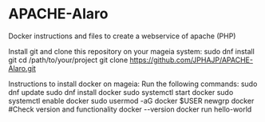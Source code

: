 # APACHE-Alaro
Docker instructions and files to create a webservice of apache (PHP)

Install git and clone this repository on your mageia system:
    sudo dnf install git
    cd /path/to/your/project
    git clone https://github.com/JPHAJP/APACHE-Alaro.git


Instructions to install docker on mageia:
Run the following commands:
    sudo dnf update
    sudo dnf install docker
    sudo systemctl start docker
    sudo systemctl enable docker
    sudo usermod -aG docker $USER
    newgrp docker
    #Check version and functionality
    docker --version
    docker run hello-world
